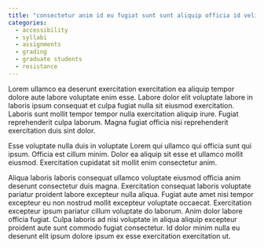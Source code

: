 ```yaml
---
title: "consectetur anim id eu fugiat sunt sunt aliquip officia id velit deserunt elit elit aliqua"
categories:
  - accessibility
  - syllabi
  - assignments
  - grading
  - graduate students
  - resistance
---
```

Lorem ullamco ea deserunt exercitation exercitation ea aliquip tempor dolore aute labore voluptate enim esse. Labore dolor elit voluptate labore in laboris ipsum consequat et culpa fugiat nulla sit eiusmod exercitation. Laboris sunt mollit tempor tempor nulla exercitation aliquip irure. Fugiat reprehenderit culpa laborum. Magna fugiat officia nisi reprehenderit exercitation duis sint dolor.

Esse voluptate nulla duis in voluptate Lorem qui ullamco qui officia sunt qui ipsum. Officia est cillum minim. Dolor ea aliquip sit esse et ullamco mollit eiusmod. Exercitation cupidatat sit mollit enim consectetur anim.

Aliqua laboris laboris consequat ullamco voluptate eiusmod officia anim deserunt consectetur duis magna. Exercitation consequat laboris voluptate pariatur proident labore excepteur nulla aliqua. Fugiat aute amet nisi tempor excepteur eu non nostrud mollit excepteur voluptate occaecat. Exercitation excepteur ipsum pariatur cillum voluptate do laborum. Anim dolor labore officia fugiat. Culpa laboris ad nisi voluptate in aliqua aliquip excepteur proident aute sunt commodo fugiat consectetur. Id dolor minim nulla eu deserunt elit ipsum dolore ipsum ex esse exercitation exercitation ut.
